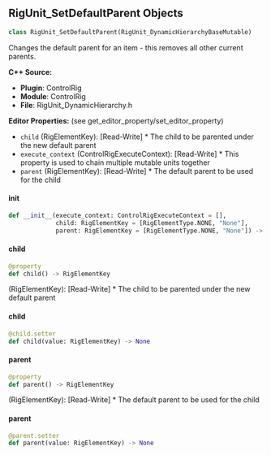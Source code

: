 ## RigUnit_SetDefaultParent Objects

```python
class RigUnit_SetDefaultParent(RigUnit_DynamicHierarchyBaseMutable)
```

Changes the default parent for an item - this removes all other current parents.

**C++ Source:**

- **Plugin**: ControlRig
- **Module**: ControlRig
- **File**: RigUnit_DynamicHierarchy.h

**Editor Properties:** (see get_editor_property/set_editor_property)

- ``child`` (RigElementKey):  [Read-Write] * The child to be parented under the new default parent
- ``execute_context`` (ControlRigExecuteContext):  [Read-Write] * This property is used to chain multiple mutable units together
- ``parent`` (RigElementKey):  [Read-Write] * The default parent to be used for the child

<a id="unreal.RigUnit_SetDefaultParent.__init__"></a>

#### __init__

```python
def __init__(execute_context: ControlRigExecuteContext = [],
             child: RigElementKey = [RigElementType.NONE, "None"],
             parent: RigElementKey = [RigElementType.NONE, "None"]) -> None
```

<a id="unreal.RigUnit_SetDefaultParent.child"></a>

#### child

```python
@property
def child() -> RigElementKey
```

(RigElementKey):  [Read-Write] * The child to be parented under the new default parent

<a id="unreal.RigUnit_SetDefaultParent.child"></a>

#### child

```python
@child.setter
def child(value: RigElementKey) -> None
```

<a id="unreal.RigUnit_SetDefaultParent.parent"></a>

#### parent

```python
@property
def parent() -> RigElementKey
```

(RigElementKey):  [Read-Write] * The default parent to be used for the child

<a id="unreal.RigUnit_SetDefaultParent.parent"></a>

#### parent

```python
@parent.setter
def parent(value: RigElementKey) -> None
```

<a id="unreal.RigUnit_SetChannelHosts"></a>